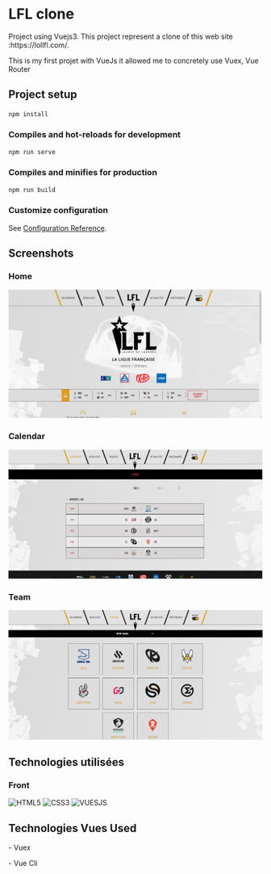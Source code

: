 # LFL clone
<p>Project using Vuejs3. This project represent a clone of this web site :https://lollfl.com/.</p>
<p>This is my first projet with VueJs it allowed me to concretely use Vuex, Vue Router</p>


## Project setup
```
npm install
```

### Compiles and hot-reloads for development
```
npm run serve
```

### Compiles and minifies for production
```
npm run build
```

### Customize configuration
See [Configuration Reference](https://cli.vuejs.org/config/).
## Screenshots

### Home
![App Screenshot](https://github.com/TisoOfficiel/LFL-clone/blob/main/Screenshot/home.PNG?raw=true)
### Calendar
![App Screenshot](https://github.com/TisoOfficiel/LFL-clone/blob/main/Screenshot/Calendar.PNG?raw=true)
### Team
![App Screenshot](https://github.com/TisoOfficiel/LFL-clone/blob/main/Screenshot/team.PNG?raw=true)

## Technologies utilisées

### Front
![HTML5](https://img.shields.io/badge/html5-%23E34F26.svg?style=for-the-badge&logo=html5&logoColor=white)
![CSS3](https://img.shields.io/badge/css3-%231572B6.svg?style=for-the-badge&logo=css3&logoColor=white)
![VUESJS](https://img.shields.io/badge/Vue.js-35495E?style=for-the-badge&logo=vue.js&logoColor=4FC08D)

## Technologies Vues Used

<p> - Vuex </p>
<p> - Vue Cli </p>
